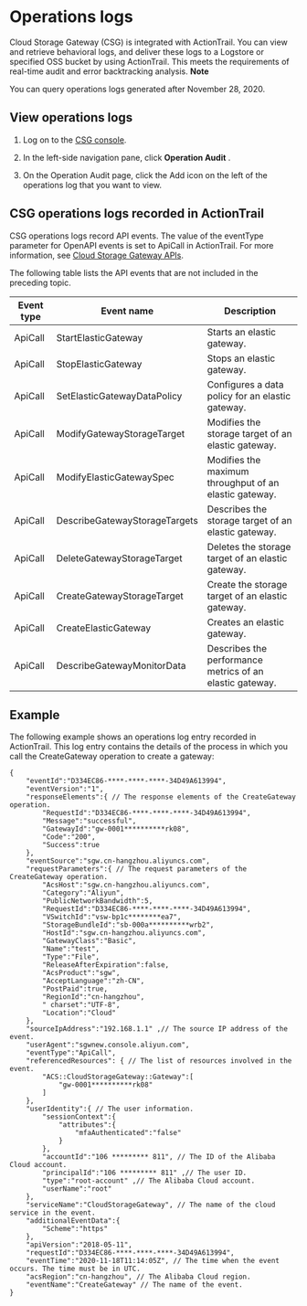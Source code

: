 Operations logs 
====================================

Cloud Storage Gateway (CSG) is integrated with ActionTrail. You can view and retrieve behavioral logs, and deliver these logs to a Logstore or specified OSS bucket by using ActionTrail. This meets the requirements of real-time audit and error backtracking analysis.
**Note**

You can query operations logs generated after November 28, 2020.

View operations logs 
-----------------------------------------

1. Log on to the [CSG console](https://sgwnew.console.aliyun.com).

   

2. In the left-side navigation pane, click **Operation Audit** .

   

3. On the Operation Audit page, click the Add icon on the left of the operations log that you want to view.

   




CSG operations logs recorded in ActionTrail 
----------------------------------------------------------------

CSG operations logs record API events. The value of the eventType parameter for OpenAPI events is set to ApiCall in ActionTrail. For more information, see [Cloud Storage Gateway APIs](https://help.aliyun.com/document_detail/170253.html?spm=a2c4g.11174283.6.662.722e4b55T0Ed9w).

The following table lists the API events that are not included in the preceding topic.


| Event type |          Event name           |                       Description                        |
|------------|-------------------------------|----------------------------------------------------------|
| ApiCall    | StartElasticGateway           | Starts an elastic gateway.                               |
| ApiCall    | StopElasticGateway            | Stops an elastic gateway.                                |
| ApiCall    | SetElasticGatewayDataPolicy   | Configures a data policy for an elastic gateway.         |
| ApiCall    | ModifyGatewayStorageTarget    | Modifies the storage target of an elastic gateway.       |
| ApiCall    | ModifyElasticGatewaySpec      | Modifies the maximum throughput of an elastic gateway.   |
| ApiCall    | DescribeGatewayStorageTargets | Describes the storage target of an elastic gateway.      |
| ApiCall    | DeleteGatewayStorageTarget    | Deletes the storage target of an elastic gateway.        |
| ApiCall    | CreateGatewayStorageTarget    | Create the storage target of an elastic gateway.         |
| ApiCall    | CreateElasticGateway          | Creates an elastic gateway.                              |
| ApiCall    | DescribeGatewayMonitorData    | Describes the performance metrics of an elastic gateway. |



Example 
----------------------------

The following example shows an operations log entry recorded in ActionTrail. This log entry contains the details of the process in which you call the CreateGateway operation to create a gateway:

    {
        "eventId":"D334EC86-****-****-****-34D49A613994",
        "eventVersion":"1",
        "responseElements":{ // The response elements of the CreateGateway operation.
            "RequestId":"D334EC86-****-****-****-34D49A613994",
            "Message":"successful",
            "GatewayId":"gw-0001**********rk08",
            "Code":"200",
            "Success":true
        },
        "eventSource":"sgw.cn-hangzhou.aliyuncs.com",
        "requestParameters":{ // The request parameters of the CreateGateway operation.
            "AcsHost":"sgw.cn-hangzhou.aliyuncs.com",
            "Category":"Aliyun",
            "PublicNetworkBandwidth":5,
            "RequestId":"D334EC86-****-****-****-34D49A613994",
            "VSwitchId":"vsw-bp1c********ea7",
            "StorageBundleId":"sb-000a**********wrb2",
            "HostId":"sgw.cn-hangzhou.aliyuncs.com",
            "GatewayClass":"Basic",
            "Name":"test",
            "Type":"File",
            "ReleaseAfterExpiration":false,
            "AcsProduct":"sgw",
            "AcceptLanguage":"zh-CN",
            "PostPaid":true,
            "RegionId":"cn-hangzhou",
            " charset":"UTF-8",
            "Location":"Cloud"
        },
        "sourceIpAddress":"192.168.1.1" ,// The source IP address of the event.
        "userAgent":"sgwnew.console.aliyun.com",
        "eventType":"ApiCall",
        "referencedResources": { // The list of resources involved in the event.
            "ACS::CloudStorageGateway::Gateway":[
                "gw-0001**********rk08"
            ]
        },
        "userIdentity":{ // The user information.
            "sessionContext":{
                "attributes":{
                    "mfaAuthenticated":"false"
                }
            },
            "accountId":"106 ********* 811", // The ID of the Alibaba Cloud account.
            "principalId":"106 ********* 811" ,// The user ID.
            "type":"root-account" ,// The Alibaba Cloud account.
            "userName":"root"
        },
        "serviceName":"CloudStorageGateway", // The name of the cloud service in the event.
        "additionalEventData":{
            "Scheme":"https"
        },
        "apiVersion":"2018-05-11",
        "requestId":"D334EC86-****-****-****-34D49A613994",
        "eventTime":"2020-11-18T11:14:05Z", // The time when the event occurs. The time must be in UTC.
        "acsRegion":"cn-hangzhou", // The Alibaba Cloud region.
        "eventName":"CreateGateway" // The name of the event. 
    }



